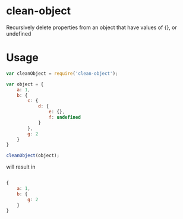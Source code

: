 # clean-object
Recursively delete properties from an object that have values of {}, or undefined

# Usage

```javascript
var cleanObject = require('clean-object');

var object = {
    a: 1,
    b: {
        c: {
            d: {
                e: {},
                f: undefined
            }
        },
        g: 2
    }
}

cleanObject(object);
```

will result in

```javascript

{
    a: 1,
    b: {
        g: 2
    }
}
```
